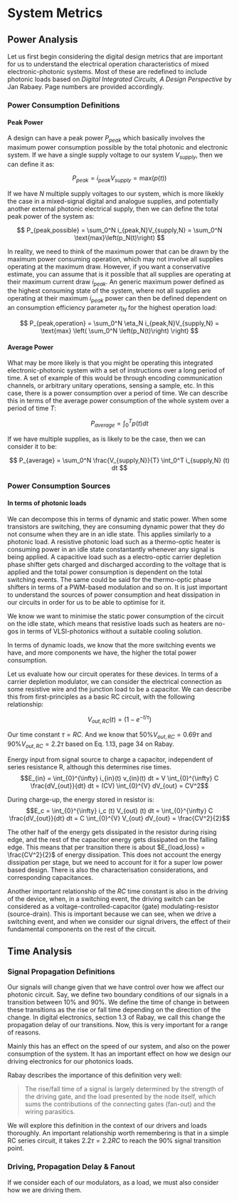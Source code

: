 # System Metrics

## Power Analysis

Let us first begin considering the digital design metrics that are important for us to understand the electrical operation characteristics of mixed electronic-photonic systems. Most of these are redefined to include photonic loads based on *Digital Integrated Circuits, A Design Perspective* by Jan Rabaey. Page numbers are provided accordingly.

### Power Consumption Definitions

#### Peak Power

A design can have a peak power $P_{peak}$ which basically involves the maximum power consumption possible by the total photonic and electronic system. If we have a single supply voltage to our system $V_{supply}$, then we can define it as:

$$
P_{peak} = i_{peak}V_{supply} = \text{max}\left(p(t)\right)
$$

If we have $N$ multiple supply voltages to our system, which is more likekly the case in a mixed-signal digital and analogue supplies, and potentially another external photonic electrical supply, then we can define the total peak power of the system as:

$$
P_{peak,possible} = \sum_0^N i_{peak,N}V_{supply,N} = \sum_0^N \text{max}\left(p_N(t)\right)
$$

In reality, we need to think of the maximum power that can be drawn by the maximum power consuming operation, which may not involve all supplies operating at the maximum draw. However, if you want a conservative estimate, you can assume that is it possible that all supplies are operating at their maximum current draw $i_{peak}$. An generic maximum power defined as the highest consuming state of the system, where not all supplies are operating at their maximum $i_{peak}$ power can then be defined dependent on an consumption efficiency parameter $\eta_N$ for the highest operation load:


$$
P_{peak,operation} = \sum_0^N \eta_N i_{peak,N}V_{supply,N} = \text{max} \left( \sum_0^N \left(p_N(t)\right) \right)
$$

#### Average Power

What may be more likely is that you might be operating this integrated electronic-photonic system with a set of instructions over a long period of time. A set of example of this would be through encoding communication channels, or arbitrary unitary operations, sensing a  sample, etc. In this case, there is a power consumption over a period of time. We can describe this in terms of the average power consumption of the whole system over a period of time $T$:


$$
P_{average} = \int_0^T p(t) dt
$$

If we have multiple supplies, as is likely to be the case, then we can consider it to be:

$$
P_{average} = \sum_0^N \frac{V_{supply,N}}{T} \int_0^T i_{supply,N} (t) dt
$$

### Power Consumption Sources

#### In terms of photonic loads

We can decompose this in terms of dynamic and static power. When some transistors are switching, they are consuming dynamic power that they do not consume when they are in an idle state. This applies similarly to a photonic load. A resistive photonic load such as a thermo-optic heater is consuming power in an idle state constantantly whenever any signal is being applied. A capacitive load such as a electro-optic carrier depletion phase shifter gets charged and discharged according to the voltage that is applied and the total power consumption is dependent on the total switching events. The same could be said for the thermo-optic phase shifters in terms of a PWM-based modulation and so on. It is just important to understand the sources of power consumption and heat dissipation in our circuits in order for us to be able to optimise for it.

We know we want to minimise the static power consumption of the circuit on the idle state, which means that resistive loads such as heaters are no-gos in terms of VLSI-photonics without a suitable cooling solution.

In terms of dynamic loads, we know that the more switching events we have, and more components we have, the higher the total power consumption.

Let us evaluate how our circuit operates for these devices. In terms of a carrier depletion modulator, we can consider the electrical connection as some resistive wire and the junction load to be a capacitor. We can describe this from first-principles as a basic RC circuit, with the following relationship:

$$ V_{out,RC}(t) = (1-e^{-t/\tau}) $$

Our time constant $\tau = RC$. And we know that $50\% V_{out,RC} = 0.69\tau$ and $90\% V_{out,RC} = 2.2\tau$ based on Eq. 1.13, page 34 on Rabay.

Energy input from signal source to charge a capacitor, independent of
series resistance R, although this determines rise times.
$$E_{in} =  \int_{0}^{\infty} i_{in}(t) v_{in}(t) dt = V \int_{0}^{\infty} C \frac{dV_{out}}{dt} dt = (CV) \int_{0}^{V} dV_{out} = CV^2$$


During charge-up, the energy stored in resistor is:
$$E_c = \int_{0}^{\infty} i_c (t) V_{out} (t) dt = \int_{0}^{\infty} C \frac{dV_{out}}{dt} dt = C \int_{0}^{V} V_{out} dV_{out} = \frac{CV^2}{2}$$



The other half of the energy gets dissipated in the resistor during
rising edge, and the rest of the capacitor energy gets dissipated on the
falling edge. This means that per transition there is about
$E_{load,loss} = \frac{CV^2}{2}$ of energy dissipation. This does not
account the energy dissipation per stage, but we need to account for it
for a super low power based design. There is also the characterisation
considerations, and corresponding capacitances.

Another important relationship of the $RC$ time constant is also in the driving of the device, when, in a switching event, the driving switch can be considered as a voltage-controlled-capacitor (gate) modulating-resistor (source-drain). This is important because we can see, when we drive a switching event, and when we consider our signal drivers, the effect of their fundamental components on the rest of the circuit.

## Time Analysis

### Signal Propagation Definitions

Our signals will change given that we have control over how we affect our photonic circuit. Say, we define two boundary conditions of our signals in a transition between 10% and 90%. We define the time of change in between these transitions as the rise or fall time depending on the direction of the change. In digital electronics, section 1.3 of Rabay, we call this change the propagation delay of our transitions. Now, this is very important for a range of reasons.

Mainly this has an effect on the speed of our system, and also on the power consumption of the system. It has an important effect on how we design our driving electronics for our photonics loads.

Rabay describes the importance of this definition very well:

> The rise/fall time of a signal is largely determined by the strength of the driving gate, and the load presented by the node itself, which sums the contributions of the connecting gates (fan-out) and the wiring parasitics.

We will explore this definition in the context of our drivers and loads thoroughly. An important relationship worth remembering is that in a simple RC series circuit, it takes $2.2 \tau = 2.2 RC$ to reach the 90% signal transition point.


### Driving, Propagation Delay & Fanout

If we consider each of our modulators, as a load, we must also consider how we are driving them.
